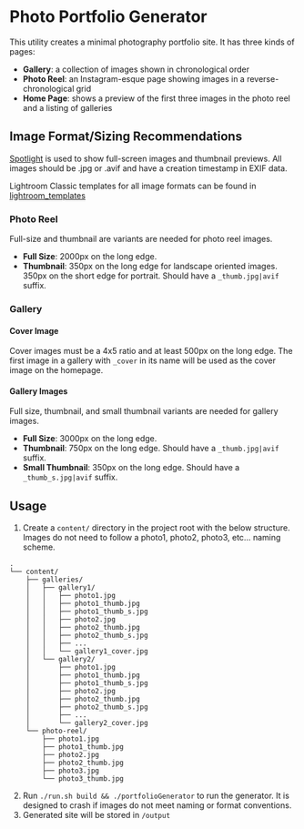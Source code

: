 # Photo Portfolio Generator

This utility creates a minimal photography portfolio site. It has three kinds of pages:
- **Gallery**: a collection of images shown in chronological order
- **Photo Reel**: an Instagram-esque page showing images in a reverse-chronological grid
- **Home Page**: shows a preview of the first three images in the photo reel and a listing of galleries

## Image Format/Sizing Recommendations
[Spotlight](https://github.com/nextapps-de/spotlight) is used to show full-screen images and thumbnail previews.
All images should be .jpg or .avif and have a creation timestamp in EXIF data.

Lightroom Classic templates for all image formats can be found in [lightroom_templates](lightroom_templates/)

### Photo Reel
Full-size and thumbnail are variants are needed for photo reel images.

- **Full Size**: 2000px on the long edge.
- **Thumbnail**: 350px on the long edge for landscape oriented images. 350px on the short edge for portrait. Should have a `_thumb.jpg|avif` suffix.

### Gallery
#### Cover Image
Cover images must be a 4x5 ratio and at least 500px on the long edge. The first image in a gallery with `_cover` in its
name will be used as the cover image on the homepage.

#### Gallery Images
Full size, thumbnail, and small thumbnail variants are needed for gallery images.

- **Full Size**: 3000px on the long edge.
- **Thumbnail**: 750px on the long edge. Should have a `_thumb.jpg|avif` suffix.
- **Small Thumbnail**: 350px on the long edge. Should have a `_thumb_s.jpg|avif` suffix.


## Usage
1. Create a `content/` directory in the project root with the below structure. Images do not need to follow a photo1,
photo2, photo3, etc... naming scheme.
```
.
└── content/
    ├── galleries/
    │   ├── gallery1/
    │   │   ├── photo1.jpg
    │   │   ├── photo1_thumb.jpg
    │   │   ├── photo1_thumb_s.jpg
    │   │   ├── photo2.jpg
    │   │   ├── photo2_thumb.jpg
    │   │   ├── photo2_thumb_s.jpg
    │   │   ├── ...
    │   │   └── gallery1_cover.jpg
    │   └── gallery2/
    │       ├── photo1.jpg
    │       ├── photo1_thumb.jpg
    │       ├── photo1_thumb_s.jpg
    │       ├── photo2.jpg
    │       ├── photo2_thumb.jpg
    │       ├── photo2_thumb_s.jpg
    │       ├── ...
    │       └── gallery2_cover.jpg
    └── photo-reel/
        ├── photo1.jpg
        ├── photo1_thumb.jpg
        ├── photo2.jpg
        ├── photo2_thumb.jpg
        ├── photo3.jpg
        └── photo3_thumb.jpg
```
2. Run `./run.sh build && ./portfolioGenerator` to run the generator. It is designed to crash if images do not meet
naming or format conventions.
3. Generated site will be stored in `/output`

